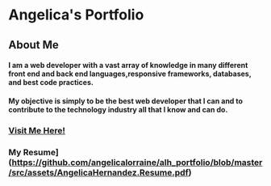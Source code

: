 # Angelica's Portfolio


## About Me

#### I am a web developer with a vast array of knowledge in many different front end and back end languages,responsive frameworks, databases, and best code practices.

#### My objective is simply to be the best web developer that I can and to contribute to the technology industry all that I know and can do.

### [Visit Me Here!](https://angelicalorraine.github.io/alh_portfolio/)

### My Resume](https://github.com/angelicalorraine/alh_portfolio/blob/master/src/assets/AngelicaHernandez.Resume.pdf)


